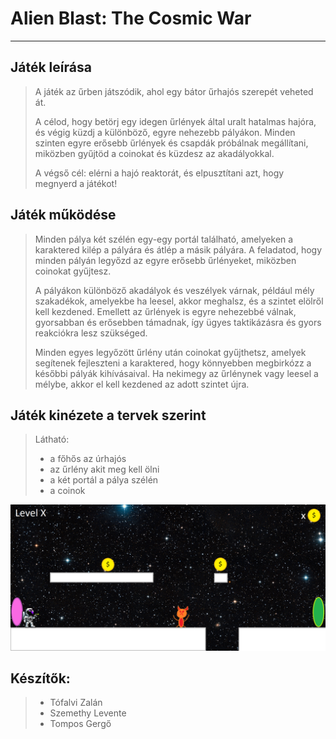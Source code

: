 # Alien Blast: The Cosmic War

--------------------------------------------------------
## Játék leírása
> A játék az űrben játszódik, ahol egy bátor űrhajós szerepét veheted át.
>
> A célod, hogy betörj egy idegen űrlények által uralt hatalmas hajóra, és végig küzdj a különböző, egyre nehezebb pályákon. Minden szinten egyre erősebb űrlények és csapdák próbálnak megállítani, 
> miközben gyűjtöd a coinokat és küzdesz az akadályokkal.
>
> A végső cél: elérni a hajó reaktorát, és elpusztítani azt, hogy megnyerd a játékot!

## Játék működése
> Minden pálya két szélén egy-egy portál található, amelyeken a karaktered kilép a pályára és átlép a másik pályára. A feladatod, hogy minden pályán legyőzd az egyre erősebb űrlényeket, miközben coinokat gyűjtesz.
>
> A pályákon különböző akadályok és veszélyek várnak, például mély szakadékok, amelyekbe ha leesel, akkor meghalsz, és a szintet elölről kell kezdened. Emellett az űrlények is egyre nehezebbé válnak, gyorsabban és erősebben támadnak, így ügyes taktikázásra és gyors
> reakciókra lesz szükséged.
>
> Minden egyes legyőzött űrlény után coinokat gyűjthetsz, amelyek segítenek fejleszteni a karaktered, hogy könnyebben megbirkózz a későbbi pályák kihívásaival. Ha nekimegy az űrlénynek vagy leesel a mélybe, akkor el kell kezdened az adott szintet újra.

## Játék kinézete a tervek szerint
> Látható:
> - a főhős az úrhajós
> - az űrlény akit meg kell ölni
> - a két portál a pálya szélén
> - a coinok

![Terv.png](https://github.com/tomposgergo2/Alien-Blast-The-Cosmic-War/blob/main/Terv.png?raw=true)

## Készítők:
> - Tófalvi Zalán
> - Szemethy Levente
> - Tompos Gergő
